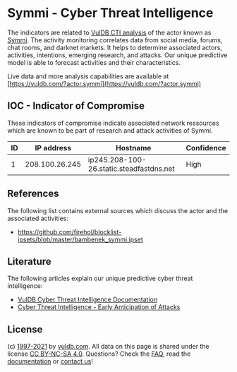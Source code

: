 # Symmi - Cyber Threat Intelligence

The indicators are related to [VulDB CTI analysis](https://vuldb.com/?doc.cti) of the actor known as [Symmi](https://vuldb.com/?actor.symmi). The activity monitoring correlates data from social media, forums, chat rooms, and darknet markets. It helps to determine associated actors, activities, intentions, emerging research, and attacks. Our unique predictive model is able to forecast activities and their characteristics.

Live data and more analysis capabilities are available at [https://vuldb.com/?actor.symmi](https://vuldb.com/?actor.symmi)

## IOC - Indicator of Compromise

These indicators of compromise indicate associated network ressources which are known to be part of research and attack activities of Symmi.

ID | IP address | Hostname | Confidence
-- | ---------- | -------- | ----------
1 | 208.100.26.245 | ip245.208-100-26.static.steadfastdns.net | High

## References

The following list contains external sources which discuss the actor and the associated activities:

* https://github.com/firehol/blocklist-ipsets/blob/master/bambenek_symmi.ipset

## Literature

The following articles explain our unique predictive cyber threat intelligence:

* [VulDB Cyber Threat Intelligence Documentation](https://vuldb.com/?doc.cti)
* [Cyber Threat Intelligence - Early Anticipation of Attacks](https://www.scip.ch/en/?labs.20201022)

## License

(c) [1997-2021](https://vuldb.com/?doc.changelog) by [vuldb.com](https://vuldb.com/?doc.about). All data on this page is shared under the license [CC BY-NC-SA 4.0](https://creativecommons.org/licenses/by-nc-sa/4.0/). Questions? Check the [FAQ](https://vuldb.com/?doc.faq), read the [documentation](https://vuldb.com/?doc) or [contact us](https://vuldb.com/?contact)!
